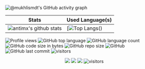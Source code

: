 

<!--   GitHub stats graph -->

![@mukhlismdt's GitHub activity graph](https://activity-graph.herokuapp.com/graph?username=antimx&hide_border=true&theme=dracula)

| Stats                                                                                                                                       | Used Language(s)                                                                                                                         |
|-----------------------------------------------------------------------------------------------------------------------------------------|---------------------------------------------------------------------------------------------------------------------------|
| ![antimx's github stats](https://github-readme-stats.vercel.app/api?username=antimx&show_icons=true&theme=dracula&include_all_commits=true) | [![Top Langs](https://github-readme-stats.vercel.app/api/top-langs/?username=luis-pereira&theme=dracula&layout=compact)()
 

![Profile views](https://gpvc.arturio.dev/antimx) ![GitHub top language](https://img.shields.io/github/languages/top/antimx/README) ![GitHub language count](https://img.shields.io/github/languages/count/antimx/README)
![GitHub code size in bytes](https://img.shields.io/github/languages/code-size/antimx/README)
![GitHub repo size](https://img.shields.io/github/repo-size/antimx/README) ![GitHub](https://img.shields.io/github/license/antimx/README) ![GitHub last commit](https://img.shields.io/github/last-commit/antimx/README)
<img src="https://visitor-badge.laobi.icu/badge?page_id=antimx.README" alt="visitors"/>
</p>
<!--   my-icons -->
<p align="center">
    <a href="https://github.com/antimx/antimx"><img src="https://img.shields.io/badge/status-updating-brightgreen.svg"></a>
    <a href="https://github.com/antimx/antimx/stargazers"><img src="https://img.shields.io/github/stars/antimx/antimx.svg?logo=github"></a>
    <a href="https://github.com/antimx/antimx/network/members"><img src="https://img.shields.io/github/forks/antimx/antimx.svg?color=blue&logo=github"></a>
    <img src="https://visitor-badge.laobi.icu/badge?page_id=antimx.antimx" alt="visitors"/>   
</p>
